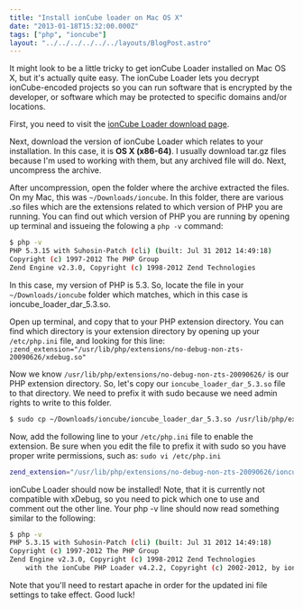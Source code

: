 ```yaml
---
title: "Install ionCube loader on Mac OS X"
date: "2013-01-18T15:32:00.000Z"
tags: ["php", "ioncube"]
layout: "../../../../../../layouts/BlogPost.astro"
---
```


It might look to be a little tricky to get ionCube Loader installed on Mac OS X, but it's actually quite easy. The ionCube Loader lets you decrypt ionCube-encoded projects so you can run software that is encrypted by the developer, or software which may be protected to specific domains and/or locations.

First, you need to visit the <a href="http://www.ioncube.com/loaders.php" target="_blank">ionCube Loader download page</a>.

Next, download the version of ionCube Loader which relates to your installation. In this case, it is **OS X (x86-64)**. I usually download tar.gz files because I'm used to working with them, but any archived file will do. Next, uncompress the archive.

After uncompression, open the folder where the archive extracted the files. On my Mac, this was `~/Downloads/ioncube`. In this folder, there are various .so files which are the extensions related to which version of PHP you are running. You can find out which version of PHP you are running by opening up terminal and issueing the folowing a `php -v` command:

```bash
$ php -v
PHP 5.3.15 with Suhosin-Patch (cli) (built: Jul 31 2012 14:49:18) 
Copyright (c) 1997-2012 The PHP Group
Zend Engine v2.3.0, Copyright (c) 1998-2012 Zend Technologies
```

In this case, my version of PHP is 5.3. So, locate the file in your `~/Downloads/ioncube` folder which matches, which in this case is ioncube_loader_dar_5.3.so.

Open up terminal, and copy that to your PHP extension directory. You can find which directory is your extension directory by opening up your `/etc/php.ini` file, and looking for this line: `;zend_extension="/usr/lib/php/extensions/no-debug-non-zts-20090626/xdebug.so"`

Now we know `/usr/lib/php/extensions/no-debug-non-zts-20090626/` is our PHP extension directory. So, let's copy our `ioncube_loader_dar_5.3.so` file to that directory. We need to prefix it with sudo because we need admin rights to write to this folder.

```bash
$ sudo cp ~/Downloads/ioncube/ioncube_loader_dar_5.3.so /usr/lib/php/extensions/no-debug-non-zts/20090626/
```

Now, add the following line to your `/etc/php.ini` file to enable the extension. Be sure when you edit the file to prefix it with sudo so you have proper write permissions, such as: `sudo vi /etc/php.ini`

```bash
zend_extension="/usr/lib/php/extensions/no-debug-non-zts-20090626/ioncube_loader_dar_5.3.so"
```

ionCube Loader should now be installed! Note, that it is currently not compatible with xDebug, so you need to pick which one to use and comment out the other line. Your php -v line should now read something similar to the following:

```bash
$ php -v
PHP 5.3.15 with Suhosin-Patch (cli) (built: Jul 31 2012 14:49:18) 
Copyright (c) 1997-2012 The PHP Group
Zend Engine v2.3.0, Copyright (c) 1998-2012 Zend Technologies
    with the ionCube PHP Loader v4.2.2, Copyright (c) 2002-2012, by ionCube Ltd.
```

Note that you'll need to restart apache in order for the updated ini file settings to take effect. Good luck!
